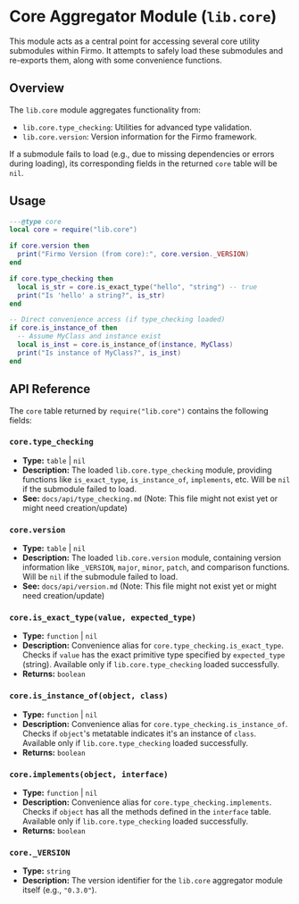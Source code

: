 # Core Aggregator Module (`lib.core`)

This module acts as a central point for accessing several core utility submodules within Firmo. It attempts to safely load these submodules and re-exports them, along with some convenience functions.

## Overview

The `lib.core` module aggregates functionality from:

- `lib.core.type_checking`: Utilities for advanced type validation.
- `lib.core.version`: Version information for the Firmo framework.

If a submodule fails to load (e.g., due to missing dependencies or errors during loading), its corresponding fields in the returned `core` table will be `nil`.

## Usage

```lua
---@type core
local core = require("lib.core")

if core.version then
  print("Firmo Version (from core):", core.version._VERSION)
end

if core.type_checking then
  local is_str = core.is_exact_type("hello", "string") -- true
  print("Is 'hello' a string?", is_str)
end

-- Direct convenience access (if type_checking loaded)
if core.is_instance_of then
  -- Assume MyClass and instance exist
  local is_inst = core.is_instance_of(instance, MyClass)
  print("Is instance of MyClass?", is_inst)
end
```

## API Reference

The `core` table returned by `require("lib.core")` contains the following fields:

### `core.type_checking`

- **Type:** `table` | `nil`
- **Description:** The loaded `lib.core.type_checking` module, providing functions like `is_exact_type`, `is_instance_of`, `implements`, etc. Will be `nil` if the submodule failed to load.
- **See:** `docs/api/type_checking.md` (Note: This file might not exist yet or might need creation/update)

### `core.version`

- **Type:** `table` | `nil`
- **Description:** The loaded `lib.core.version` module, containing version information like `_VERSION`, `major`, `minor`, `patch`, and comparison functions. Will be `nil` if the submodule failed to load.
- **See:** `docs/api/version.md` (Note: This file might not exist yet or might need creation/update)

### `core.is_exact_type(value, expected_type)`

- **Type:** `function` | `nil`
- **Description:** Convenience alias for `core.type_checking.is_exact_type`. Checks if `value` has the exact primitive type specified by `expected_type` (string). Available only if `lib.core.type_checking` loaded successfully.
- **Returns:** `boolean`

### `core.is_instance_of(object, class)`

- **Type:** `function` | `nil`
- **Description:** Convenience alias for `core.type_checking.is_instance_of`. Checks if `object`'s metatable indicates it's an instance of `class`. Available only if `lib.core.type_checking` loaded successfully.
- **Returns:** `boolean`

### `core.implements(object, interface)`

- **Type:** `function` | `nil`
- **Description:** Convenience alias for `core.type_checking.implements`. Checks if `object` has all the methods defined in the `interface` table. Available only if `lib.core.type_checking` loaded successfully.
- **Returns:** `boolean`

### `core._VERSION`

- **Type:** `string`
- **Description:** The version identifier for the `lib.core` aggregator module itself (e.g., `"0.3.0"`).
